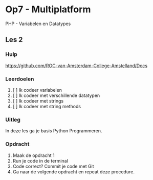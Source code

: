# Op7 - Multiplatform

PHP - Variabelen en Datatypes

## Les 2

### Hulp

https://github.com/ROC-van-Amsterdam-College-Amstelland/Docs

### Leerdoelen

1. [ ] Ik codeer variabelen
2. [ ] Ik codeer met verschillende datatypen
3. [ ] Ik codeer met strings
4. [ ] Ik codeer met string methods

### Uitleg

In deze les ga je basis Python Programmeren.

### Opdracht

1. Maak de opdracht 1
2. Run je code in de terminal
3. Code correct? Commit je code met Git
4. Ga naar de volgende opdracht en repeat deze procedure.

